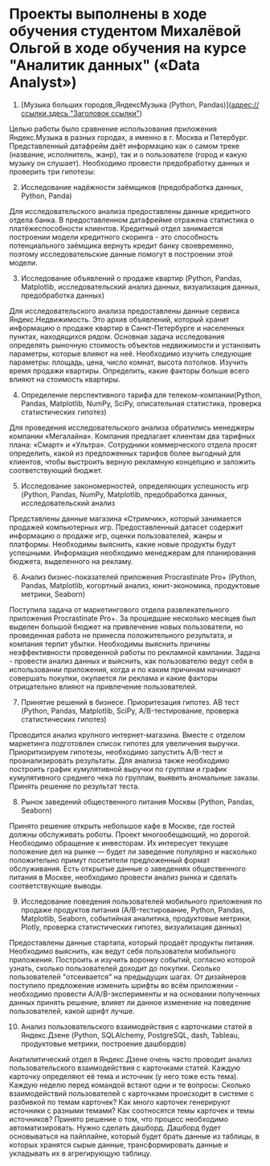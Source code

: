 # Проекты выполнены в ходе обучения студентом Михалёвой Ольгой в ходе обучения на курсе "Аналитик данных" («Data Analyst»)

1.	[Музыка больших городов_ЯндексМузыка (Python, Pandas)]([адрес://ссылки.здесь "Заголовок ссылки"](https://github.com/OlgaMikhalyova/New-portfolio/commit/fc2e221de9964b8028d7d300f49ac3e1cccea9b6))

Целью работы было сравнение использования приложения Яндекс.Музыка в разных городах, а именно в г. Москва и Петербург. Представленный датафрейм даёт информацию как о самом треке (название, исполнитель, жанр), так и о пользователе (город и какую музыку он слушает). Необходимо провести предобработку данных и проверить три гипотезы:

2.	Исследование надёжности заёмщиков (предобработка данных, Python, Panda)

Для исследовательского анализа предоставлены данные кредитного отдела банка. В предоставленном датафрейме отражена статистика о платёжеспособности клиентов. Кредитный отдел занимается построении модели кредитного скоринга - это способность потенциального заёмщика вернуть кредит банку своевременно, поэтому исследовательские данные помогут в построении этой модели.

3.	Исследование объявлений о продаже квартир (Python, Pandas, Matplotlib, исследовательский анализ данных, визуализация данных, предобработка данных)

Для исследовательского анализа предоставлены данные сервиса Яндекс.Недвижимость. Это архив объявлений, который хранит информацию о продаже квартир в Санкт-Петербурге и населенных пунктах, находящихся рядом. Основная задача исследования определять рыночную стоимость объектов недвижимости и установить параметры, которые влияют на неё. Необходимо изучить следующие параметры: площадь, цена, число комнат, высота потолков. Изучить время продажи квартиры. Определить, какие факторы больше всего влияют на стоимость квартиры.

4.	Определение перспективного тарифа для телеком-компании(Python, Pandas, Matplotlib, NumPy, SciPy, описательная статистика, проверка статистических гипотез)

Для проведения исследовательского анализа обратились менеджеры компании «Мегалайна». Компания предлагает клиентам два тарифных плана: «Смарт» и «Ультра». Сотрудники коммерческого отдела просят определить, какой из предложенных тарифов более выгодный для клиентов, чтобы выстроить верную рекламную концепцию и заложить соответствующий бюджет.

5.	Исследование закономерностей, определяющих успешность игр (Python, Pandas, NumPy, Matplotlib, предобработка данных, исследовательский анализ 

Представлены данные магазина «Стримчик», который занимается продажей компьютерных игр. Предоставленный датасет содержит информацию о продаже игр, оценки пользователей, жанры и платформы. Необходимы выяснить, какие новые продукты будут успешными. Информация необходимо менеджерам для планирования бюджета, выделенного на рекламу.

6.	Анализ бизнес-показателей приложения Procrastinate Pro+ (Python, Pandas, Matplotlib, когортный анализ, юнит-экономика, продуктовые метрики, Seaborn)

Поступила задача от маркетингового отдела развлекательного приложения Procrastinate Pro+. За прошедшие несколько месяцев был выделен большой бюджет на привлечение новых пользователи, но проведенная работа не принесла положительного результата, и компания терпит убытки. Необходимы выяснить причины неэффективности проведенной работы по рекламной кампании. Задача - провести анализ данных и выяснить, как пользователю ведут себя в использовании приложения, когда и по каким причинам начинают 
совершать покупки, окупается ли реклама и какие факторы отрицательно влияют на привлечение пользователей.

7.	Принятие решений в бизнесе. Приоритезация гипотез. AB тест (Python, Pandas, Matplotlib, SciPy, A/B-тестирование, проверка статистических гипотез)

Проводится анализ крупного интернет-магазина. Вместе с отделом маркетинга подготовлен список гипотез для увеличения выручки. Приоритизируем гипотезы, необходимо запустить A/B-тест и проанализировать результаты. Для анализа также необходимо построить график кумулятивной выручки по группам и график кумулятивного среднего чека по группам, выявить аномальные заказы. Принять решение по результат теста.

8.	Рынок заведений общественного питания Москвы (Python, Pandas, Seaborn)

Принято решение открыть небольшое кафе в Москве, где гостей должны обслуживать роботы. Проект многообещающий, но дорогой. Необходимо обращение к инвесторам. Их интересует текущее положение дел на рынке — будет ли заведение популярно и насколько положительно примут посетители предложенный формат обслуживания. Есть открытые данные о заведениях общественного питания в Москве, необходимо провести анализ рынка и сделать соответствующие выводы.

9.	Исследование поведения пользователей мобильного приложения по продаже продуктов питания (A/B-тестирование, Python, Pandas, Matplotlib, Seaborn, событийная аналитика, продуктовые метрики, Plotly, проверка статистических гипотез, визуализация данных)

Предоставлены данные стартапа, который продаёт продукты питания. Необходимо выяснить, как ведут себя пользователи мобильного приложения. Построить и изучить воронку событий, согласно которой узнать, сколько пользователей доходит до покупки. Сколько пользователей "отсеивается" на предыдущих шагах. От дизайнеров поступило предложение изменить шрифты во всём приложении - необходимо провести A/A/B-эксперименты и на основании полученных данных принять решение, влияет ли данное изменение на поведение пользователей, какой шрифт лучше.

10.	Анализ пользовательского взаимодействия с карточками статей в Яндекс.Дзене (Python, SQLAlchemy, PostgreSQL, dash, Tableau, продуктовые метрики, построение дашбордов)

Анатилитический отдел в Яндекс.Дзене очень часто проводит анализ пользовательского взаимодействия с карточками статей.
Каждую карточку определяют её тема и источник (у него тоже есть тема). Каждую неделю перед командой встают одни и те вопросы:
Сколько взаимодействий пользователей с карточками происходит в системе с разбивкой по темам карточек?
Как много карточек генерируют источники с разными темами?
Как соотносятся темы карточек и темы источников?
Принято решение о том, что процесс необходимо автоматизировать. Нужно сделать дашборд.
Дашборд будет основываться на пайплайне, который будет брать данные из таблицы, в которых хранятся сырые данные, трансформировать данные и укладывать их в агрегирующую таблицу.
